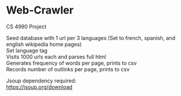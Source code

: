 # Web-Crawler
CS 4990 Project

Seed database with 1 url per 3 languages (Set to french, spanish, and english wikipedia home pages)<br />
Set language tag <br />
Visits 1000 urls each and parses full html<br />
Generates frequency of words per page, prints to csv <br />
Records number of outlinks per page, prints to csv<br />


Jsoup dependency required: <br />
https://jsoup.org/download
